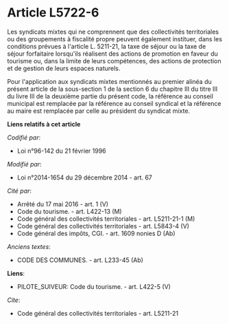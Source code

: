 # Article L5722-6

Les syndicats mixtes qui ne comprennent que des collectivités territoriales ou des groupements à fiscalité propre peuvent
également instituer, dans les conditions prévues à l'article L. 5211-21, la taxe de séjour ou la taxe de séjour forfaitaire
lorsqu'ils réalisent des actions de promotion en faveur du tourisme ou, dans la limite de leurs compétences, des actions de
protection et de gestion de leurs espaces naturels.

Pour l'application aux syndicats mixtes mentionnés au premier alinéa du présent article de la sous-section 1 de la section 6
du chapitre III du titre III du livre III de la deuxième partie du présent code, la référence au conseil municipal est
remplacée par la référence au conseil syndical et la référence au maire est remplacée par celle au président du syndicat
mixte.

**Liens relatifs à cet article**

_Codifié par_:

  - Loi n°96-142 du 21 février 1996

_Modifié par_:

  - Loi n°2014-1654 du 29 décembre 2014 - art. 67

_Cité par_:

  - Arrêté du 17 mai 2016 - art. 1 (V)
  - Code du tourisme. - art. L422-13 (M)
  - Code général des collectivités territoriales - art. L5211-21-1 (M)
  - Code général des collectivités territoriales - art. L5843-4 (V)
  - Code général des impôts, CGI. - art. 1609 nonies D (Ab)

_Anciens textes_:

  - CODE DES COMMUNES. - art. L233-45 (Ab)

**Liens**:

  - PILOTE_SUIVEUR: Code du tourisme. - art. L422-5 (V)

_Cite_:

  - Code général des collectivités territoriales - art. L5211-21
